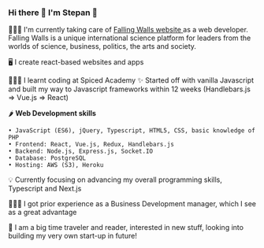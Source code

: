 ### Hi there 👋 I'm Stepan 👾

<!--
**orlovstepan/orlovstepan** is a ✨ _special_ ✨ repository because its `README.md` (this file) appears on your GitHub profile.

Here are some ideas to get you started:

- 🔭 I’m currently working on ...
- 🌱 I’m currently learning ...
- 👯 I’m looking to collaborate on ...
- 🤔 I’m looking for help with ...
- 💬 Ask me about ...
- 📫 How to reach me: ...
- 😄 Pronouns: ...
- ⚡ Fun fact: ...
-->

🧑🏻‍💻 I'm currently taking care of <a href="https://falling-walls.com/"> Falling Walls website </a> as a web developer. Falling Walls is a unique international science platform for leaders from the worlds of science, business, politics, the arts and society.

🖥️ I create react-based websites and apps

🧑🏻‍🎓 I learnt coding at Spiced Academy ✨ Started off with vanilla Javascript and built my way to Javascript frameworks within 12 weeks (Handlebars.js => Vue.js => React) 

🌶️ <strong> Web Development skills </strong>

    • JavaScript (ES6), jQuery, Typescript, HTML5, CSS, basic knowledge of PHP
    • Frontend: React, Vue.js, Redux, Handlebars.js
    • Backend: Node.js, Express.js, Socket.IO 
    • Database: PostgreSQL
    • Hosting: AWS (S3), Heroku
    
 💡 Currently focusing on advancing my overall programming skills, Typescript and Next.js
    
 🧑🏻‍💼 I got prior experience as a Business Development manager, which I see as a great advantage
 
 🪩 I am a big time traveler and reader, interested in new stuff, looking into building my very own start-up in future! 
